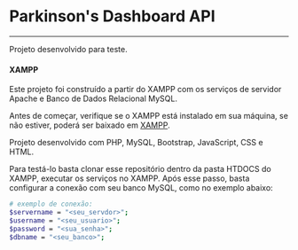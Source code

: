 # Parkinson's Dashboard API

---
Projeto desenvolvido para teste.


#### XAMPP

Este projeto foi construído a partir do XAMPP com os serviços de servidor Apache e Banco de Dados Relacional MySQL.

Antes de começar, verifique se o XAMPP está instalado em sua máquina, se não estiver, poderá ser baixado em [XAMPP](https://www.apachefriends.org/pt_br/download.html).

Projeto desenvolvido com PHP, MySQL, Bootstrap, JavaScript, CSS e HTML.


Para testá-lo basta clonar esse repositório dentro da pasta HTDOCS do XAMPP, executar os serviços no XAMPP. Após esse passo, basta configurar a conexão com seu banco MySQL, como no exemplo abaixo:

```sh
# exemplo de conexão:
$servername = "<seu_servdor>";
$username = "<seu_usuario>";
$password = "<sua_senha>";
$dbname = "<seu_banco>";

```